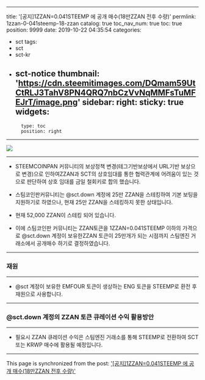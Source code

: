 
---
title: '[공지]1ZZAN=0.041STEEMP 에 공개 매수(18만ZZAN 전후 수량)'
permlink: 1zzan-0-041steemp-18-zzan
catalog: true
toc_nav_num: true
toc: true
position: 9999
date: 2019-10-22 04:35:54
categories:
- sct
tags:
- sct
- sct-kr
- sct-notice
thumbnail: 'https://cdn.steemitimages.com/DQmam59UtCtRLJ3TahV8PN4QRQ7nbCzVvNqMMFsTuMFEJrT/image.png'
sidebar:
    right:
        sticky: true
widgets:
    -
        type: toc
        position: right
---


![](https://cdn.steemitimages.com/DQmam59UtCtRLJ3TahV8PN4QRQ7nbCzVvNqMMFsTuMFEJrT/image.png)

***

* STEEMCOINPAN 커뮤니티의 보상정책 변경(테그기반보상에서 URL기반 보상으로 변경)으로 인하여ZZAN과 SCT의 상호임대를 통한 협력관계에 어려움이 있는 것으로 판단하여 상호 임대를 금일 철회키로 합의 했습니다.

* 스팀코인판커뮤니티는 @sct.down 계정에 25만 ZZAN을 스테킹하여 기본 보팅을 지원하기로 하였으나, 현재 25만 ZZAN을 스테킹하지 못한 상태입니다.

* 현재 52,000 ZZAN이 스테킹 되어 있습니다.

* 이에 스팀코인판 커뮤니티는 ZZAN토큰을 1ZZAN=0.041STEEMP 이하의 가격으로 @sct.down 계정이 보유한ZZAN 토큰이 25만개가 되는 시점까지 스팀엔진 거래소에서 공개매수 하기로 결정하였습니다.

***

### 재원

***

* @sct 계정이 보유한 EMFOUR 토큰이 생상하는 ENG 토큰을 STEEMP로 환전 후 재원으로 사용합니다.

***

### @sct.down 계정의 ZZAN 토큰 큐레이션 수익 활용방안

***

* 필요시 ZZAN 큐레이션 수익은 스팀엔진 거래소를 통해 STEEMP로 전환하여 SCT  또는 KRWP 매수에 활용될 예정입니다.

- - -

This page is synchronized from the post: ['[공지]1ZZAN=0.041STEEMP 에 공개 매수(18만ZZAN 전후 수량)'](https://steemit.com/@sct/1zzan-0-041steemp-18-zzan)
